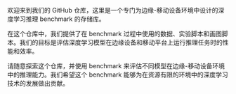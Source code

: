 
欢迎来到我们的 GitHub 仓库，这里是一个专门为边缘-移动设备环境中设计的深度学习推理 benchmark 的存储库。

在这个仓库中，我们提供了在 benchmark 过程中使用的数据、实验脚本和画图脚本。我们的目标是评估深度学习模型在边缘设备和移动平台上运行推理任务时的性能和效率。

请随意探索这个仓库，并使用 benchmark 来评估不同模型在边缘-移动设备环境中的推理能力。我们希望这个 benchmark 能够为在资源有限的环境中的深度学习技术的发展做出贡献。